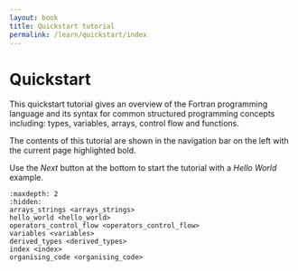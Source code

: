 ```yaml
---
layout: book
title: Quickstart tutorial
permalink: /learn/quickstart/index
---
```


# Quickstart

This quickstart tutorial gives an overview of the Fortran programming language
and its syntax for common structured programming concepts including:
types, variables, arrays, control flow and functions.

The contents of this tutorial are shown in the navigation bar on the left with the current page highlighted bold.

Use the _Next_ button at the bottom to start the tutorial with a _Hello World_ example.

````{toctree}
:maxdepth: 2
:hidden:
arrays_strings <arrays_strings>
hello_world <hello_world>
operators_control_flow <operators_control_flow>
variables <variables>
derived_types <derived_types>
index <index>
organising_code <organising_code>
````